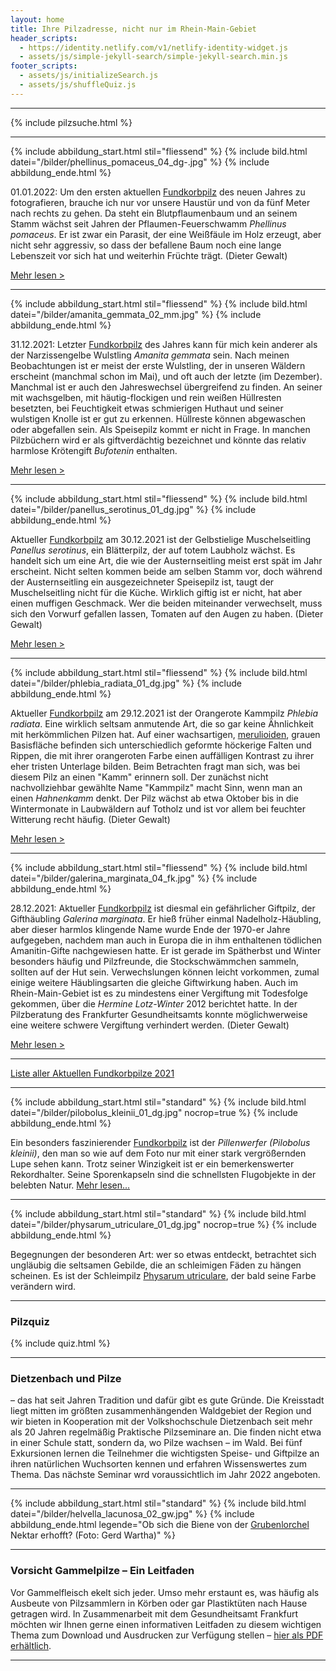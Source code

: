 ```yaml
---
layout: home
title: Ihre Pilzadresse, nicht nur im Rhein-Main-Gebiet
header_scripts:
  - https://identity.netlify.com/v1/netlify-identity-widget.js
  - assets/js/simple-jekyll-search/simple-jekyll-search.min.js
footer_scripts:
  - assets/js/initializeSearch.js
  - assets/js/shuffleQuiz.js
---
```

- - -

{% include pilzsuche.html %}

- - -

{% include abbildung_start.html stil="fliessend" %}
{% include bild.html datei="/bilder/phellinus_pomaceus_04_dg-.jpg" %}
{% include abbildung_ende.html %}

01.01.2022: Um den ersten aktuellen [Fundkorbpilz](AA "Glossar-") des neuen Jahres zu fotografieren, brauche ich nur vor unsere Haustür und von da fünf Meter nach rechts zu gehen. Da steht ein Blutpflaumenbaum und an seinem Stamm wächst seit Jahren der Pflaumen-Feuerschwamm *Phellinus pomaceus*. Er ist zwar ein Parasit, der eine Weißfäule im Holz erzeugt, aber nicht sehr aggressiv, so dass der befallene Baum noch eine lange Lebenszeit vor sich hat und weiterhin Früchte trägt. (Dieter Gewalt)

[Mehr lesen >](/pilze/phellinus-pomaceus-pflaumen-feuerschwamm)

<div style="clear:  both"></div>

- - -

{% include abbildung_start.html stil="fliessend" %}
{% include bild.html datei="/bilder/amanita_gemmata_02_mm.jpg" %}
{% include abbildung_ende.html %}

31.12.2021: Letzter [Fundkorbpilz](AA "Glossar-") des Jahres kann für mich kein anderer als der Narzissengelbe Wulstling *Amanita gemmata* sein. Nach meinen Beobachtungen ist er meist der erste Wulstling, der in unseren Wäldern erscheint (manchmal schon im Mai), und oft auch der letzte (im Dezember). Manchmal ist er auch den Jahreswechsel übergreifend zu finden. An seiner mit wachsgelben, mit häutig-flockigen und rein weißen Hüllresten besetzten, bei Feuchtigkeit etwas schmierigen Huthaut und seiner wulstigen Knolle ist er gut zu erkennen. Hüllreste können abgewaschen oder abgefallen sein. Als Speisepilz kommt er nicht in Frage. In manchen Pilzbüchern wird er als giftverdächtig bezeichnet und könnte das relativ harmlose Krötengift *Bufotenin* enthalten.

[Mehr lesen >](/pilze/amanita-gemmata-narzissengelber-wulstling)

<div style="clear:  both"></div>

- - -

{% include abbildung_start.html stil="fliessend" %}
{% include bild.html datei="/bilder/panellus_serotinus_01_dg.jpg" %}
{% include abbildung_ende.html %}

Aktueller [Fundkorbpilz](AA "Glossar-") am 30.12.2021 ist der Gelbstielige Muschelseitling *Panellus serotinus*, ein Blätterpilz, der auf totem Laubholz wächst. Es handelt sich um eine Art, die wie der Austernseitling meist erst spät im Jahr erscheint. Nicht selten kommen beide am selben Stamm vor, doch während der Austernseitling ein ausgezeichneter Speisepilz ist, taugt der Muschelseitling nicht für die Küche. Wirklich giftig ist er nicht, hat aber einen muffigen Geschmack. Wer die beiden miteinander verwechselt, muss sich den Vorwurf gefallen lassen, Tomaten auf den Augen zu haben. (Dieter Gewalt)

[Mehr lesen >](/pilze/panellus-serotinus-gelbstieliger-muschelseitling)

<div style="clear:  both"></div>

- - -

{% include abbildung_start.html stil="fliessend" %}
{% include bild.html datei="/bilder/phlebia_radiata_01_dg.jpg" %}
{% include abbildung_ende.html %}

Aktueller [Fundkorbpilz](AA "Glossar-") am 29.12.2021 ist der Orangerote Kammpilz *Phlebia radiata*. Eine wirklich seltsam anmutende Art, die so gar keine Ähnlichkeit mit herkömmlichen Pilzen hat. Auf einer wachsartigen, [merulioiden](merulioid "Glossar"), grauen Basisfläche befinden sich unterschiedlich geformte höckerige Falten und Rippen, die mit ihrer orangeroten Farbe einen auffälligen Kontrast zu ihrer eher tristen Unterlage bilden. Beim Betrachten fragt man sich, was bei diesem Pilz an einen "Kamm" erinnern soll. Der zunächst nicht nachvollziehbar gewählte Name "Kammpilz" macht Sinn, wenn man an einen *Hahnenkamm* denkt. Der Pilz wächst ab etwa Oktober bis in die Wintermonate in Laubwäldern auf Totholz und ist vor allem bei feuchter Witterung recht häufig. (Dieter Gewalt)

[Mehr lesen >](/pilze/phlebia-radiata-orangeroter-kammpilz)

<div style="clear:  both"></div>

- - -

{% include abbildung_start.html stil="fliessend" %}
{% include bild.html datei="/bilder/galerina_marginata_04_fk.jpg" %}
{% include abbildung_ende.html %}

28.12.2021: Aktueller [Fundkorbpilz](AA "Glossar-") ist diesmal ein gefährlicher Giftpilz, der Gifthäubling *Galerina marginata*. Er hieß früher einmal Nadelholz-Häubling, aber dieser harmlos klingende Name wurde Ende der 1970-er Jahre aufgegeben, nachdem man auch in Europa die in ihm enthaltenen tödlichen Amanitin-Gifte nachgewiesen hatte. Er ist gerade im Spätherbst und Winter besonders häufig und Pilzfreunde, die Stockschwämmchen sammeln, sollten auf der Hut sein. Verwechslungen können leicht vorkommen, zumal einige weitere Häublingsarten die gleiche Giftwirkung haben. Auch im Rhein-Main-Gebiet ist es zu mindestens einer Vergiftung mit Todesfolge gekommen, über die *Hermine Lotz-Winter* 2012 berichtet hatte. In der Pilzberatung des Frankfurter Gesundheitsamts konnte möglichwerweise eine weitere schwere Vergiftung verhindert werden. (Dieter Gewalt)

[Mehr lesen >](/pilze/galerina-marginata-gifthäubling)

<div style="clear:  both"></div>

- - -

[Liste aller Aktuellen Fundkorbpilze 2021](/artikel/liste-aller-aktuellen-fundkorbpilze-2021.html)

- - -

{% include abbildung_start.html stil="standard" %}
{% include bild.html datei="/bilder/pilobolus_kleinii_01_dg.jpg" nocrop=true %}
{% include abbildung_ende.html %}

Ein besonders faszinierender [Fundkorbpilz](AA "Glossar-") ist der *Pillenwerfer (Pilobolus kleinii)*, den man so wie auf dem Foto nur mit einer stark vergrößernden Lupe sehen kann. Trotz seiner Winzigkeit ist er ein bemerkenswerter Rekordhalter. Seine Sporenkapseln sind die schnellsten Flugobjekte in der belebten Natur. [Mehr lesen...](/pilze/pilobolus-kleinii-pillenwerfer)

- - -

{% include abbildung_start.html stil="standard" %}
{% include bild.html datei="/bilder/physarum_utriculare_01_dg.jpg" nocrop=true %}
{% include abbildung_ende.html %}

Begegnungen der besonderen Art: wer so etwas entdeckt, betrachtet sich ungläubig die seltsamen Gebilde, die an schleimigen Fäden zu hängen scheinen. Es ist der Schleimpilz [Physarum utriculare](/pilze/physarum-utriculare-fadenfruchtschleimpilz), der bald seine Farbe verändern wird.

- - -

### Pilzquiz

{% include quiz.html %}

- - -

### Dietzenbach und Pilze

– das hat seit Jahren Tradition und dafür gibt es gute Gründe. Die Kreisstadt liegt mitten im größten zusammenhängenden Waldgebiet der Region und wir bieten in Kooperation mit der Volkshochschule Dietzenbach seit mehr als 20 Jahren regelmäßig Praktische Pilzseminare an. Die finden nicht etwa in einer Schule statt, sondern da, wo Pilze wachsen – im Wald. Bei fünf Exkursionen lernen die Teilnehmer die wichtigsten Speise- und Giftpilze an ihren natürlichen Wuchsorten kennen und erfahren Wissenswertes zum Thema. Das nächste Seminar wrd voraussichtlich im Jahr 2022 angeboten.  

- - -

{% include abbildung_start.html stil="standard" %}
{% include bild.html datei="/bilder/helvella_lacunosa_02_gw.jpg" %}
{% include abbildung_ende.html legende="Ob sich die Biene von der <a href='/pilze/helvella-lacunosa-grubenlorchel'>Grubenlorchel</a> Nektar erhofft?  (Foto: Gerd Wartha)" %}

- - -

### Vorsicht Gammelpilze – Ein Leitfaden

Vor Gammelfleisch ekelt sich jeder. Umso mehr erstaunt es, was häufig als Ausbeute von Pilzsammlern in Körben oder gar Plastiktüten nach Hause getragen wird. In Zusammenarbeit mit dem Gesundheitsamt Frankfurt möchten wir Ihnen gerne einen informativen Leitfaden zu diesem wichtigen Thema zum Download und Ausdrucken zur Verfügung stellen – [hier als PDF erhältlich](/assets/docs/Fundkorb.de-Gammelpilze.pdf).

- - -